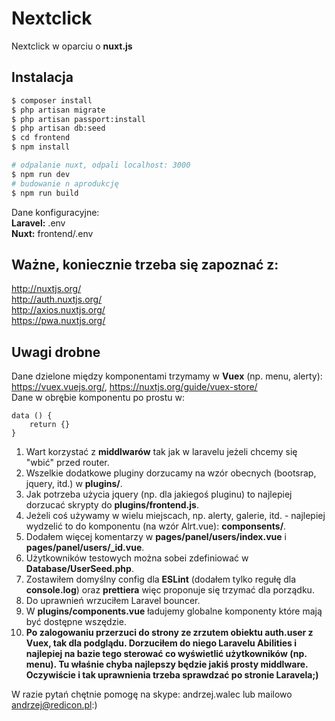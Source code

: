 # Nextclick

Nextclick w oparciu o **nuxt.js**

## Instalacja

``` bash
$ composer install  
$ php artisan migrate
$ php artisan passport:install
$ php artisan db:seed
$ cd frontend
$ npm install

# odpalanie nuxt, odpali localhost: 3000
$ npm run dev
# budowanie n aprodukcję  
$ npm run build
```
Dane konfiguracyjne:  
**Laravel:** .env  
**Nuxt:** frontend/.env  

## Ważne, koniecznie trzeba się zapoznać z:
http://nuxtjs.org/  
http://auth.nuxtjs.org/  
http://axios.nuxtjs.org/  
https://pwa.nuxtjs.org/  

## Uwagi drobne
Dane dzielone między komponentami trzymamy w **Vuex** (np. menu, alerty): https://vuex.vuejs.org/, https://nuxtjs.org/guide/vuex-store/  
Dane w obrębie komponentu po prostu w:
```
data () {
    return {}
}
```
1. Wart korzystać z **middlwarów** tak jak w laravelu jeżeli chcemy się "wbić" przed router.  
2. Wszelkie dodatkowe pluginy dorzucamy na wzór obecnych (bootsrap, jquery, itd.) w **plugins/**.  
3. Jak potrzeba użycia jquery (np. dla jakiegoś pluginu) to najlepiej dorzucać skrypty do **plugins/frontend.js**.
4. Jeżeli coś używamy w wielu miejscach, np. alerty, galerie, itd. - najlepiej wydzelić to do komponentu (na wzór Alrt.vue): **componsents/**.
5. Dodałem więcej komentarzy w **pages/panel/users/index.vue** i **pages/panel/users/_id.vue**.  
6. Użytkowników testowych można sobei zdefiniować w **Database/UserSeed.php**.  
7. Zostawiłem domyślny config dla **ESLint** (dodałem tylko regułę dla **console.log**) oraz **prettiera** więc proponuje się trzymać dla porządku.
8. Do uprawnień wrzuciłem Laravel bouncer.
9. W **plugins/components.vue** ładujemy globalne komponenty które mają być dostępne wszędzie.
10. **Po zalogowaniu przerzuci do strony ze zrzutem obiektu auth.user z Vuex, tak dla podglądu. Dorzuciłem do niego Laravelu Abilities i najlepiej na bazie tego sterować co wyświetlić użytkowników (np. menu). Tu właśnie chyba najlepszy będzie jakiś prosty middlware. Oczywiście i tak uprawnienia trzeba sprawdzać po stronie Laravela;)**

W razie pytań chętnie pomogę na skype: andrzej.walec lub mailowo andrzej@redicon.pl:)
